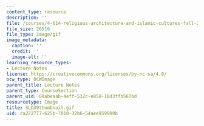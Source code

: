 ```yaml
---
content_type: resource
description: ''
file: /courses/4-614-religious-architecture-and-islamic-cultures-fall-2002/ca222777625b701032b654aee959900b_SLD39thumbnail.gif
file_size: 26516
file_type: image/gif
image_metadata:
  caption: ''
  credit: ''
  image-alt: ''
learning_resource_types:
- Lecture Notes
license: https://creativecommons.org/licenses/by-nc-sa/4.0/
ocw_type: OCWImage
parent_title: Lecture Notes
parent_type: CourseSection
parent_uid: 68abeaab-4eff-532c-e858-18d3ffb567bd
resourcetype: Image
title: SLD39thumbnail.gif
uid: ca222777-625b-7010-32b6-54aee959900b
---
```

